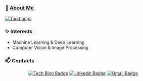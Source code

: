 <!--
**seraaaayeo/seraaaayeo** is a ✨ _special_ ✨ repository because its `README.md` (this file) appears on your GitHub profile.

Here are some ideas to get you started:

- 🔭 I’m currently working on ...
- 🌱 I’m currently learning ...
- 👯 I’m looking to collaborate on ...
- 🤔 I’m looking for help with ...
- 💬 Ask me about ...
- 📫 How to reach me: ...
- 😄 Pronouns: ...
- ⚡ Fun fact: ...
-->
### 🌱 [About Me](https://www.notion.so/Machine-Learning-Engineer-ab0e77aac255491ba7b339781a4f479f)

[![Top Langs](https://github-readme-stats.vercel.app/api/top-langs/?username=seraaaayeo&layout=compact)](https://github.com/anuraghazra/github-readme-stats)

### ✨ Interests 
* Machine Learning & Deep Learning
* Computer Vision & Image Processing

### 📫 Contacts
<div align="center">
  
[![Tech Blog Badge](http://img.shields.io/badge/-Tech%20blog-black?style=flat-&logo=github&link=https://sol2gram.tistory.com/)](https://sol2gram.tistory.com/)   [![Linkedin Badge](https://img.shields.io/badge/-LinkedIn-blue?style=flat-square&logo=Linkedin&logoColor=white&link=https://www.linkedin.com/in/dasol-yeo-a59890193/)](https://www.linkedin.com/in/dasol-yeo-a59890193/)   [![Gmail Badge](https://img.shields.io/badge/Gmail-d14836?style=flat-square&logo=Gmail&logoColor=white&link=mailto:bluemoon18ds@gmail.com)](mailto:bluemoon18ds4@gmail.com)

</div>
